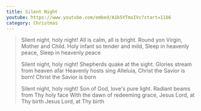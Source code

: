 ```yaml
---
title: Silent Night
youtube: https://www.youtube.com/embed/A1k5YTmxIVc?start=1166
category: Christmas
---
```


> Silent night, holy night!
> All is calm, all is bright.
> Round yon Virgin, Mother and Child.
> Holy infant so tender and mild,
> Sleep in heavenly peace,
> Sleep in heavenly peace
> 
> Silent night, holy night!
> Shepherds quake at the sight.
> Glories stream from heaven afar
> Heavenly hosts sing Alleluia,
> Christ the Savior is born!
> Christ the Savior is born
> 
> Silent night, holy night!
> Son of God, love's pure light.
> Radiant beams from Thy holy face
> With the dawn of redeeming grace,
> Jesus Lord, at Thy birth
> Jesus Lord, at Thy birth
